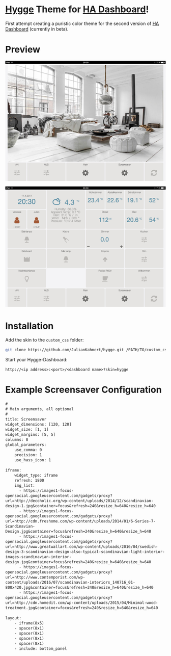 # [Hygge](https://en.wikipedia.org/wiki/Hygge) Theme for [HA Dashboard](https://home-assistant.io)!

First attempt creating a puristic color theme for the second version of [HA Dashboard](https://github.com/home-assistant/appdaemon/blob/hadashboard_beta/README.md) (currently in beta).


# Preview

![Screenshot 1](img/screen1.jpg?raw=true)

![Screenshot 2](img/screen2.png?raw=true)

# Installation

Add the skin to the `custom_css` folder:
```sh
git clone https://github.com/JulianKahnert/hygge.git /PATH/TO/custom_css/hygge
```

Start your Hygge-Dashboard:
```
http://<ip address>:<port>/<dashboard name>?skin=hygge
```

# Example Screensaver Configuration

```
#
# Main arguments, all optional
#
title: Screensaver
widget_dimensions: [120, 120]
widget_size: [1, 1]
widget_margins: [5, 5]
columns: 8
global_parameters:
    use_comma: 0
    precision: 1
    use_hass_icon: 1

iframe:
    widget_type: iframe
    refresh: 1800
    img_list:
      - https://images1-focus-opensocial.googleusercontent.com/gadgets/proxy?url=http://decoholic.org/wp-content/uploads/2014/12/scandinavian-design-1.jpg&container=focus&refresh=240&resize_h=640&resize_h=640
      - https://images1-focus-opensocial.googleusercontent.com/gadgets/proxy?url=http://cdn.freshome.com/wp-content/uploads/2014/01/6-Series-7-Scandinavian-Design.jpg&container=focus&refresh=240&resize_h=640&resize_h=640
      - https://images1-focus-opensocial.googleusercontent.com/gadgets/proxy?url=http://www.greatwallart.com/wp-content/uploads/2016/04/swedish-design-3-scandinavian-design-also-typical-scandinavian-light-interior-images-scandinavian-interior-design.jpg&container=focus&refresh=240&resize_h=640&resize_h=640
      - https://images1-focus-opensocial.googleusercontent.com/gadgets/proxy?url=http://www.contemporist.com/wp-content/uploads/2016/07/scandinavian-interiors_140716_01-800x420.jpg&container=focus&refresh=240&resize_h=640&resize_h=640
      - https://images1-focus-opensocial.googleusercontent.com/gadgets/proxy?url=http://cdn.homedit.com/wp-content/uploads/2015/04/Minimal-wood-treatment.jpg&container=focus&refresh=240&resize_h=640&resize_h=640

layout:
    - iframe(8x5)
    - spacer(8x1)
    - spacer(8x1)
    - spacer(8x1)
    - spacer(8x1)
    - include: bottom_panel
```
